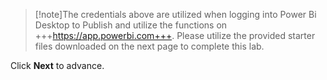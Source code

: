 >[!note]The credentials above are utilized when logging into Power Bi Desktop to Publish and utilize the functions on +++https://app.powerbi.com+++. Please utilize the provided starter files downloaded on the next page to complete this lab.

Click **Next** to advance.
